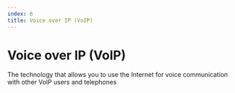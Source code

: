 ```yaml
---
index: 6
title: Voice over IP (VoIP)
---
```

# Voice over IP (VoIP)

The technology that allows you to use the Internet for voice communication with other VoIP users and telephones